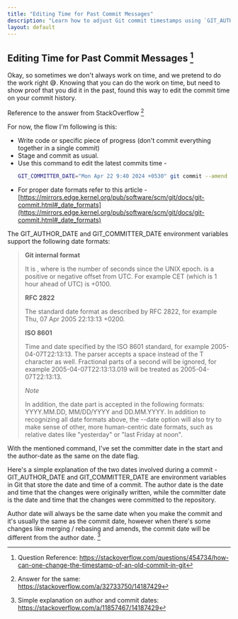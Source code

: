 ```yaml
---
title: "Editing Time for Past Commit Messages"
description: "Learn how to adjust Git commit timestamps using `GIT_AUTHOR_DATE` and `GIT_COMMITTER_DATE`. This guide provides examples, supported date formats, and tips for managing commit history. Perfect for developers looking to refine their version control workflow."
layout: default
---
```


## Editing Time for Past Commit Messages [^1]

Okay, so sometimes we don't always work on time, and we pretend to do the work right 😅. Knowing that you can do the work on time, but need to show proof that you did it in the past, found this way to edit the commit time on your commit history.

Reference to the answer from StackOverflow [^2]

For now, the flow I'm following is this:

- Write code or specific piece of progress (don't commit everything together in a single commit)
- Stage and commit as usual.
- Use this command to edit the latest commits time -
  ```bash
  GIT_COMMITTER_DATE="Mon Apr 22 9:40 2024 +0530" git commit --amend --date "Mon Apr 22 9:40 2024 +0530" --no-edit
  ```
- For proper date formats refer to this article - [https://mirrors.edge.kernel.org/pub/software/scm/git/docs/git-commit.html#_date_formats](https://mirrors.edge.kernel.org/pub/software/scm/git/docs/git-commit.html#_date_formats)

The GIT_AUTHOR_DATE and GIT_COMMITTER_DATE environment variables support the following date formats:

> **Git internal format**
> 
> It is <unix-timestamp> <time-zone-offset>, where <unix-timestamp> is the number of seconds since the UNIX epoch. <time-zone-offset> is a positive or negative offset from UTC. For example CET (which is 1 hour ahead of UTC) is +0100.
>
> **RFC 2822**
> 
> The standard date format as described by RFC 2822, for example Thu, 07 Apr 2005 22:13:13 +0200.
>
> **ISO 8601**
>
> Time and date specified by the ISO 8601 standard, for example 2005-04-07T22:13:13. The parser accepts a space instead of the T character as well. Fractional parts of a second will be ignored, for example 2005-04-07T22:13:13.019 will be treated as 2005-04-07T22:13:13.
>
> *Note*
> 
> In addition, the date part is accepted in the following formats: YYYY.MM.DD, MM/DD/YYYY and DD.MM.YYYY.
> In addition to recognizing all date formats above, the --date option will also try to make sense of other, more human-centric date formats, such as relative dates like "yesterday" or "last Friday at noon".

With the mentioned command, I've set the committer date in the start and the author-date as the same on the date flag.

Here's a simple explanation of the two dates involved during a commit - GIT_AUTHOR_DATE and GIT_COMMITTER_DATE are environment variables in Git that store the date and time of a commit. The author date is the date and time that the changes were originally written, while the committer date is the date and time that the changes were committed to the repository.

Author date will always be the same date when you make the commit and it's usually the same as the commit date, however when there's some changes like merging / rebasing and amends, the commit date will be different from the author date. [^3]

[^1]: Question Reference: https://stackoverflow.com/questions/454734/how-can-one-change-the-timestamp-of-an-old-commit-in-git
[^2]: Answer for the same: https://stackoverflow.com/a/32733750/14187429
[^3]: Simple explanation on author and commit dates: https://stackoverflow.com/a/11857467/14187429
